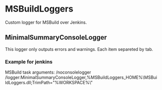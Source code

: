 # MSBuildLoggers

Custom logger for MSBuild over Jenkins.

## MinimalSummaryConsoleLogger

This logger only outputs errors and warnings.
Each item separeted by tab.

### Example for jenkins

MSBuild task arguments:
/noconsolelogger /logger:MinimalSummaryConsoleLogger,%MSBuildLoggers_HOME%\MSBuildLoggers.dll;TrimPath="%WORKSPACE%\\"